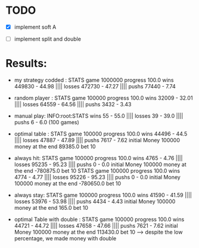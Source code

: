 # TODO
- [x] implement soft A

- [ ] implement split and double
# Results:

- my strategy codded : STATS game 1000000 progress 100.0 wins 449830 - 44.98 |||| losses 472730 - 47.27 |||| pushs 77440 - 7.74

- random player : STATS game 100000 progress 100.0 wins 32009 - 32.01 |||| losses 64559 - 64.56 |||| pushs 3432 - 3.43

- manual play: INFO:root:STATS wins 55 - 55.0 |||| losses 39 - 39.0 |||| pushs 6 - 6.0 (100 games)

- optimal table : STATS game 100000 progress 100.0 wins 44496 - 44.5 |||| losses 47887 - 47.89 |||| pushs 7617 - 7.62 initial Money 100000 money at the end 89385.0 bet 10

- always hit: STATS game 100000 progress 100.0 wins 4765 - 4.76 |||| losses 95235 - 95.23 |||| pushs 0 - 0.0 initial Money 100000 money at the end -780875.0 bet 10
STATS game 100000 progress 100.0 wins 4774 - 4.77 |||| losses 95226 - 95.23 |||| pushs 0 - 0.0 initial Money 100000 money at the end -780650.0 bet 10

- always stay: STATS game 100000 progress 100.0 wins 41590 - 41.59 |||| losses 53976 - 53.98 |||| pushs 4434 - 4.43 initial Money 100000 money at the end 165.0 bet 10

- optimal Table with double : STATS game 100000 progress 100.0 wins 44721 - 44.72 |||| losses 47658 - 47.66 |||| pushs 7621 - 7.62 initial Money 100000 money at the end 113430.0 bet 10 --> despite the low percentage, we made money with double
